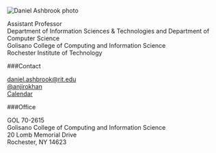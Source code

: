 ![Daniel Ashbrook photo](/images/dan/ashbrook-headshot.jpg)

<p class="smaller">
	<div class="wrapline">Assistant Professor</div>
	<div class="wrapline">Department of Information Sciences &amp;
		Technologies and Department of Computer Science</div>
	<div class="wrapline">Golisano College of Computing and Information Science</div>
	<div class="wrapline">Rochester Institute of Technology</div>
</p>

###Contact

<span class="fa fa-fw fa-envelope-o"></span>
	<a href="mailto:daniel.ashbrook@rit.edu">daniel.ashbrook@rit.edu</a><br>
<span class="fa fa-fw fa-twitter"></span>
	<a href="http://twitter.com/anjirokhan">@anjirokhan</a><br>
<span class="fa fa-fw fa-calendar"></span>
	<a href="calendar.html">Calendar</a><br></span>


###Office

<div class="wrapline">GOL 70-2615</div>
<div class="wrapline">Golisano College of Computing and Information Science</div>
<div class="wrapline">20 Lomb Memorial Drive</div>
<div class="wrapline">Rochester, NY  14623</div>

